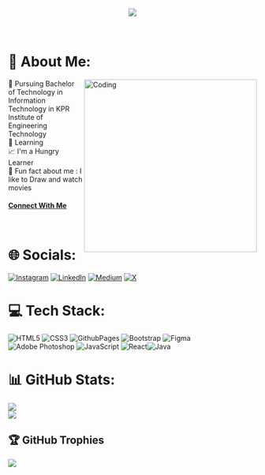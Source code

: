 <h1 align="center">
    <img src="https://readme-typing-svg.herokuapp.com/?font=Righteous&size=35&center=true&vCenter=true&width=500&height=70&duration=2000&lines=Hola!+✌️;+I'm+Kabilesh!;" />
</h1><br>



# 💫 About Me:

<img align="right" alt="Coding" width="350" src="https://codeandhack.com/wp-content/uploads/2023/09/Debug-Your-Code-Efficiently.jpg">

📖 Pursuing Bachelor of Technology in Information Technology in KPR Institute of Engineering Technology<br>🌱 Learning <br>📈 I'm a Hungry Learner<br>🤩 Fun fact about me : I like to Draw and watch movies<br>
<h4><a href='https://connect-with-kabi.netlify.app/' target='_blank'>Connect With Me</a></h4><br>

# 🌐 Socials:
[![Instagram](https://img.shields.io/badge/Instagram-%23E4405F.svg?logo=Instagram&logoColor=white)](https://instagram.com/kabi.07.04) [![LinkedIn](https://img.shields.io/badge/LinkedIn-%230077B5.svg?logo=linkedin&logoColor=white)](https://linkedin.com/in/KabileshGS) [![Medium](https://img.shields.io/badge/Medium-12100E?logo=medium&logoColor=white)](https://medium.com/@kabileshgs) [![X](https://img.shields.io/badge/X-black.svg?logo=X&logoColor=white)](https://x.com/Kabi0704) 

# 💻 Tech Stack:
![HTML5](https://img.shields.io/badge/html5-%23E34F26.svg?style=for-the-badge&logo=html5&logoColor=white) ![CSS3](https://img.shields.io/badge/css3-%231572B6.svg?style=for-the-badge&logo=css3&logoColor=white) ![GithubPages](https://img.shields.io/badge/github%20pages-121013?style=for-the-badge&logo=github&logoColor=white) ![Bootstrap](https://img.shields.io/badge/bootstrap-%238511FA.svg?style=for-the-badge&logo=bootstrap&logoColor=white) ![Figma](https://img.shields.io/badge/figma-%23F24E1E.svg?style=for-the-badge&logo=figma&logoColor=white) ![Adobe Photoshop](https://img.shields.io/badge/adobe%20photoshop-%2331A8FF.svg?style=for-the-badge&logo=adobe%20photoshop&logoColor=white) ![JavaScript](https://img.shields.io/badge/javascript-%23323330.svg?style=for-the-badge&logo=javascript&logoColor=%23F7DF1E)
![React](https://img.shields.io/badge/react-%2320232a.svg?style=for-the-badge&logo=react&logoColor=%2361DAFB)![Java](https://img.shields.io/badge/java-%23ED8B00.svg?style=for-the-badge&logo=openjdk&logoColor=white)
# 📊 GitHub Stats:
![](https://github-readme-stats.vercel.app/api?username=Kabilesh-GS&theme=tokyonight&hide_border=true&include_all_commits=false&count_private=false)<br/>
![](https://github-readme-streak-stats.herokuapp.com/?user=Kabilesh-GS&theme=tokyonight&hide_border=true)<br/>

## 🏆 GitHub Trophies
![](https://github-profile-trophy.vercel.app/?username=Kabilesh-GS&theme=radical&no-frame=false&no-bg=false&margin-w=4)
